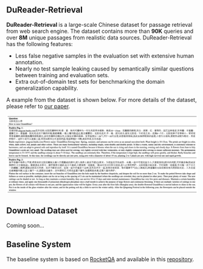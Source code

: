 ## DuReader-Retrieval

**DuReader-Retrieval** is a large-scale Chinese dataset for passage retrieval from web search engine. The dataset contains more than **90K** queries and over **8M** unique passages from realistic data
sources. DuReader-Retrieval has the following features:

- Less false negative samples in the evaluation set with extensive human annotation. 
- Nearly no test sample leaking caused by semantically similar questions between training and evaluation sets.
- Extra out-of-domain test sets for benchmarking the domain generalization capability.

A example from the dataset is shown below. For more details of the dataset, please refer to [our paper](http://arxiv.org/abs/2203.10232). 

![example](figures/example.png)

## Download Dataset

Coming soon...

## Baseline System

The baseline system is based on [RocketQA](https://aclanthology.org/2021.naacl-main.466.pdf) and available in this [repository](https://github.com/quyingqi/RocketQA/tree/main/research/DuReader-Retrieval-Baseline).




